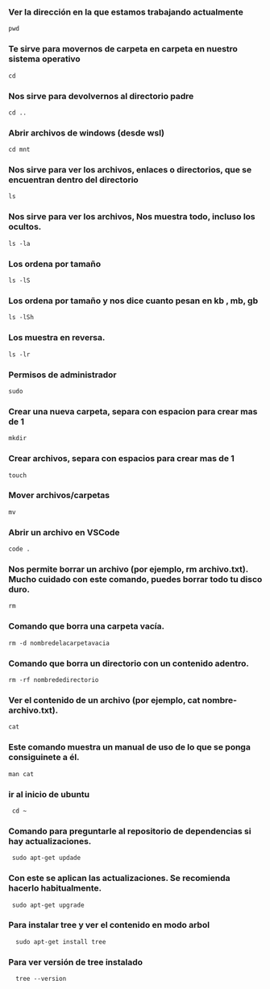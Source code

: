### Ver la dirección en la que estamos trabajando actualmente
```
pwd 
```

### Te sirve para movernos de carpeta en carpeta en nuestro sistema operativo
```
cd
```

### Nos sirve para devolvernos al directorio padre
```
cd ..
```

### Abrir archivos de windows (desde wsl)
```
cd mnt
```

### Nos sirve para ver los archivos, enlaces o directorios, que se encuentran dentro del directorio
```
ls
```

### Nos sirve para ver los archivos, Nos muestra todo, incluso los ocultos.
```
ls -la
```

### Los ordena por tamaño
```
ls -lS
```

### Los ordena por tamaño y nos dice cuanto pesan en kb , mb, gb
```
ls -lSh
```

### Los muestra en reversa.
```
ls -lr
```

### Permisos de administrador
```
sudo
```

### Crear una nueva carpeta, separa con espacion para crear mas de 1
```
mkdir
```

### Crear archivos, separa con espacios para crear mas de 1
```
touch
```

### Mover archivos/carpetas
```
mv
```

### Abrir un archivo en VSCode
```
code . 
```

### Nos permite borrar un archivo (por ejemplo, rm archivo.txt). Mucho cuidado con este comando, puedes borrar todo tu disco duro.

```
rm
```
### Comando que borra una carpeta vacía.
```
rm -d nombredelacarpetavacia
```

### Comando que borra un directorio con un contenido adentro.
```
rm -rf nombrededirectorio
```


### Ver el contenido de un archivo (por ejemplo, cat nombre-archivo.txt).
```
cat
```

### Este comando muestra un manual de uso de lo que se ponga consiguinete a él.
 ```
man cat
```

### ir al inicio de ubuntu 
```
 cd ~
```

### Comando para preguntarle al repositorio de dependencias si hay actualizaciones.
```
 sudo apt-get updade
```

### Con este se aplican las actualizaciones. Se recomienda hacerlo habitualmente.

```
 sudo apt-get upgrade
```

### Para instalar tree y ver el contenido en modo arbol 

```
  sudo apt-get install tree
```

### Para ver versión de tree instalado 

```
  tree --version 
```




